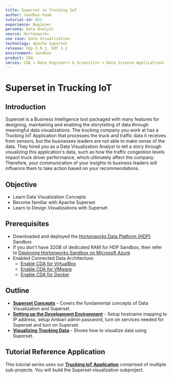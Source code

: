 ```yaml
---
title: Superset in Trucking IoT
author: sandbox-team
tutorial-id: 821
experience: Beginner
persona: Data Analyst
source: Hortonworks
use case: Data Visualization
technology: Apache Superset
release: hdp-3.0.1, hdf 3.2
environment: Sandbox
product: CDA
series: CDA > Data Engineers & Scientists > Data Science Applications
---
```


# Superset in Trucking IoT

## Introduction

Superset is a Business Intelligence tool packaged with many features for designing, maintaining and enabling the storytelling of data through meaningful data visualizations. The trucking company you work at has a Trucking IoT Application that processes the truck and traffic data it receives from sensors, but the businesses leaders are not able to make sense of the data. They hired you as a Data Visualization Analyst to tell a story through visualizing this application's data, such as how the traffic congestion levels impact truck driver performance, which ultimately affect the company. Therefore, your communication of your insights to business leaders will influence them to take action based on your recommendations.

## Objective

- Learn Data Visualization Concepts
- Become familiar with Apache Superset
- Learn to Design Visualizations with Superset

## Prerequisites

- Downloaded and deployed the [Hortonworks Data Platform (HDP)](https://hortonworks.com/downloads/#sandbox) Sandbox
- If you don't have 32GB of dedicated RAM for HDP Sandbox, then refer to [Deploying Hortonworks Sandbox on Microsoft Azure](https://hortonworks.com/tutorial/sandbox-deployment-and-install-guide/section/4/)
- Enabled Connected Data Architecture:
  - [Enable CDA for VirtualBox](https://hortonworks.com/tutorial/sandbox-deployment-and-install-guide/section/1/#enable-connected-data-architecture-cda---advanced-topic)
  - [Enable CDA for VMware](https://hortonworks.com/tutorial/sandbox-deployment-and-install-guide/section/2/#enable-connected-data-architecture-cda---advanced-topic)
  - [Enable CDA for Docker](https://hortonworks.com/tutorial/sandbox-deployment-and-install-guide/section/3/#enable-connected-data-architecture-cda---advanced-topic)

## Outline

- **[Superset Concepts](https://hortonworks.com/tutorial/superset-in-trucking-iot/section/1/)** - Covers the fundamental concepts of Data Visualization and Superset.
- **[Setting up the Development Environment](https://hortonworks.com/tutorial/superset-in-trucking-iot/section/2/)** - Setup hostname mapping to IP address, setup Ambari admin password, turn on services needed for Superset and turn on Superset.
- **[Visualizing Trucking Data](https://hortonworks.com/tutorial/superset-in-trucking-iot/section/3/)** - Shows how to visualize data using Superset.

## Tutorial Reference Application

This tutorial series uses our **[Trucking IoT Application](https://github.com/orendain/trucking-iot/tree/hadoop-summit-2017)** comprised of multiple sub-projects. You will build the Superset visualization subproject.
